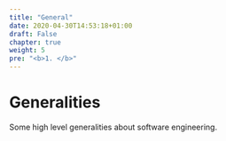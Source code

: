 ```yaml
---
title: "General"
date: 2020-04-30T14:53:18+01:00
draft: False
chapter: true
weight: 5
pre: "<b>1. </b>"
---
```


# Generalities

Some high level generalities about software engineering.

